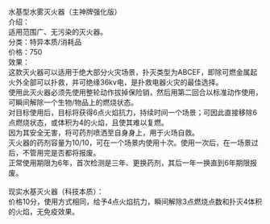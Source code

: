 <title>水基型水雾灭火器</title>
<meta name="GENERATOR" content="WinCHM">
<meta http-equiv="Content-Type" content="text/html; charset=gb2312">
<br>水基型水雾灭火器（主神牌强化版）
<br>介绍：
<br>适用范围广、无污染的灭火器。
<br>分类：特异本质/消耗品
<br>价格：750
<br>效果：
<br>这款灭火器可以适用于绝大部分火灾场景，扑灭类型为ABCEF，即除可燃金属起火外全部可以扑救，并可绝缘36kv电，是扑救电器火灾的最佳选择。
<br>使用此灭火器必须先使用整轮动作拔掉保险销，然后用第二回合以标准动作使用，可瞬间解除一个生物/物品上的燃烧状态。
<br>对目标使用后，目标将获得6点火焰抗力，持续时间一个场景；可因此直接移除6点燃烧状态，或体积为4的火焰，且使其难以复燃。
<br>因为其安全无害，将可药剂喷洒至自身身上，用于火场自救。
<br>灭火器的药剂容量为10/10，可在一个场景内使用十次。使用一次后，在一场景过后，不管用完是否都将报废。
<br>正常使用期限为6年，首次检测是三年、更换药剂，其后一年一换直到6年期限报废。
<br>
<br>现实水基灭火器（科技本质）：
<br>价格10分，使用方式相同，给予4点火焰抗力，瞬间解除3点燃烧点数和扑灭4体积的火焰，无免疫效果。
<br>